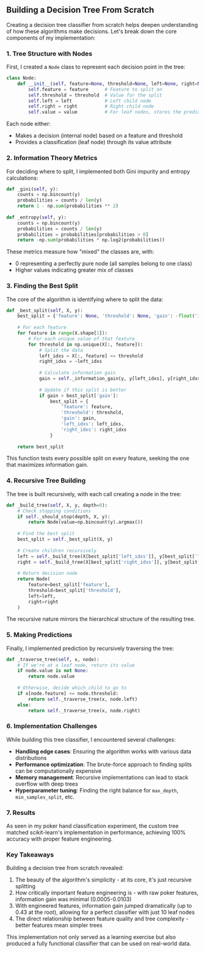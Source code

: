 ## Building a Decision Tree From Scratch

Creating a decision tree classifier from scratch helps deepen understanding of how these algorithms make decisions. Let's break down the core components of my implementation:

### 1. Tree Structure with Nodes

First, I created a `Node` class to represent each decision point in the tree:

```python
class Node:
    def __init__(self, feature=None, threshold=None, left=None, right=None, value=None):
        self.feature = feature      # Feature to split on
        self.threshold = threshold  # Value for the split
        self.left = left            # Left child node
        self.right = right          # Right child node
        self.value = value          # For leaf nodes, stores the prediction
```

Each node either:
- Makes a decision (internal node) based on a feature and threshold
- Provides a classification (leaf node) through its value attribute

### 2. Information Theory Metrics

For deciding where to split, I implemented both Gini impurity and entropy calculations:

```python
def _gini(self, y):
    counts = np.bincount(y)
    probabilities = counts / len(y)
    return 1 - np.sum(probabilities ** 2)
    
def _entropy(self, y):
    counts = np.bincount(y)
    probabilities = counts / len(y)
    probabilities = probabilities[probabilities > 0]
    return -np.sum(probabilities * np.log2(probabilities))
```

These metrics measure how "mixed" the classes are, with:
- 0 representing a perfectly pure node (all samples belong to one class)
- Higher values indicating greater mix of classes

### 3. Finding the Best Split

The core of the algorithm is identifying where to split the data:

```python
def _best_split(self, X, y):
    best_split = {'feature': None, 'threshold': None, 'gain': -float('inf')}
    
    # For each feature
    for feature in range(X.shape[1]):
        # For each unique value of that feature
        for threshold in np.unique(X[:, feature]):
            # Split the data
            left_idxs = X[:, feature] <= threshold
            right_idxs = ~left_idxs
            
            # Calculate information gain
            gain = self._information_gain(y, y[left_idxs], y[right_idxs])
            
            # Update if this split is better
            if gain > best_split['gain']:
                best_split = {
                    'feature': feature,
                    'threshold': threshold,
                    'gain': gain,
                    'left_idxs': left_idxs,
                    'right_idxs': right_idxs
                }
    
    return best_split
```

This function tests every possible split on every feature, seeking the one that maximizes information gain.

### 4. Recursive Tree Building

The tree is built recursively, with each call creating a node in the tree:

```python
def _build_tree(self, X, y, depth=0):
    # Check stopping conditions
    if self._should_stop(depth, X, y):
        return Node(value=np.bincount(y).argmax())
    
    # Find the best split
    best_split = self._best_split(X, y)
    
    # Create children recursively
    left = self._build_tree(X[best_split['left_idxs']], y[best_split['left_idxs']], depth+1)
    right = self._build_tree(X[best_split['right_idxs']], y[best_split['right_idxs']], depth+1)
    
    # Return decision node
    return Node(
        feature=best_split['feature'],
        threshold=best_split['threshold'],
        left=left,
        right=right
    )
```

The recursive nature mirrors the hierarchical structure of the resulting tree.

### 5. Making Predictions

Finally, I implemented prediction by recursively traversing the tree:

```python
def _traverse_tree(self, x, node):
    # If we're at a leaf node, return its value
    if node.value is not None:
        return node.value
    
    # Otherwise, decide which child to go to
    if x[node.feature] <= node.threshold:
        return self._traverse_tree(x, node.left)
    else:
        return self._traverse_tree(x, node.right)
```

### 6. Implementation Challenges

While building this tree classifier, I encountered several challenges:

- **Handling edge cases**: Ensuring the algorithm works with various data distributions
- **Performance optimization**: The brute-force approach to finding splits can be computationally expensive
- **Memory management**: Recursive implementations can lead to stack overflow with deep trees
- **Hyperparameter tuning**: Finding the right balance for `max_depth`, `min_samples_split`, etc.

### 7. Results

As seen in my poker hand classification experiment, the custom tree matched scikit-learn's implementation in performance, achieving 100% accuracy with proper feature engineering.

### Key Takeaways

Building a decision tree from scratch revealed:

1. The beauty of the algorithm's simplicity - at its core, it's just recursive splitting
2. How critically important feature engineering is - with raw poker features, information gain was minimal (0.0005-0.0103)
3. With engineered features, information gain jumped dramatically (up to 0.43 at the root), allowing for a perfect classifier with just 10 leaf nodes
4. The direct relationship between feature quality and tree complexity - better features mean simpler trees

This implementation not only served as a learning exercise but also produced a fully functional classifier that can be used on real-world data.